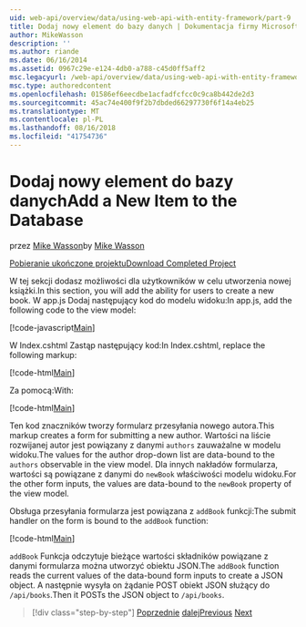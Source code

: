 ```yaml
---
uid: web-api/overview/data/using-web-api-with-entity-framework/part-9
title: Dodaj nowy element do bazy danych | Dokumentacja firmy Microsoft
author: MikeWasson
description: ''
ms.author: riande
ms.date: 06/16/2014
ms.assetid: 0967c29e-e124-4db0-a788-c45d0ff5aff2
msc.legacyurl: /web-api/overview/data/using-web-api-with-entity-framework/part-9
msc.type: authoredcontent
ms.openlocfilehash: 01586ef6eecdbe1acfadfcfcc0c9ca8b442de2d3
ms.sourcegitcommit: 45ac74e400f9f2b7dbded66297730f6f14a4eb25
ms.translationtype: MT
ms.contentlocale: pl-PL
ms.lasthandoff: 08/16/2018
ms.locfileid: "41754736"
---
```

<a name="add-a-new-item-to-the-database"></a><span data-ttu-id="c1b65-102">Dodaj nowy element do bazy danych</span><span class="sxs-lookup"><span data-stu-id="c1b65-102">Add a New Item to the Database</span></span>
====================
<span data-ttu-id="c1b65-103">przez [Mike Wasson](https://github.com/MikeWasson)</span><span class="sxs-lookup"><span data-stu-id="c1b65-103">by [Mike Wasson](https://github.com/MikeWasson)</span></span>

[<span data-ttu-id="c1b65-104">Pobieranie ukończone projektu</span><span class="sxs-lookup"><span data-stu-id="c1b65-104">Download Completed Project</span></span>](https://github.com/MikeWasson/BookService)

<span data-ttu-id="c1b65-105">W tej sekcji dodasz możliwości dla użytkowników w celu utworzenia nowej książki.</span><span class="sxs-lookup"><span data-stu-id="c1b65-105">In this section, you will add the ability for users to create a new book.</span></span> <span data-ttu-id="c1b65-106">W app.js Dodaj następujący kod do modelu widoku:</span><span class="sxs-lookup"><span data-stu-id="c1b65-106">In app.js, add the following code to the view model:</span></span>

[!code-javascript[Main](part-9/samples/sample1.js)]

<span data-ttu-id="c1b65-107">W Index.cshtml Zastąp następujący kod:</span><span class="sxs-lookup"><span data-stu-id="c1b65-107">In Index.cshtml, replace the following markup:</span></span>

[!code-html[Main](part-9/samples/sample2.html)]

<span data-ttu-id="c1b65-108">Za pomocą:</span><span class="sxs-lookup"><span data-stu-id="c1b65-108">With:</span></span>

[!code-html[Main](part-9/samples/sample3.html)]

<span data-ttu-id="c1b65-109">Ten kod znaczników tworzy formularz przesyłania nowego autora.</span><span class="sxs-lookup"><span data-stu-id="c1b65-109">This markup creates a form for submitting a new author.</span></span> <span data-ttu-id="c1b65-110">Wartości na liście rozwijanej autor jest powiązany z danymi `authors` zauważalne w modelu widoku.</span><span class="sxs-lookup"><span data-stu-id="c1b65-110">The values for the author drop-down list are data-bound to the `authors` observable in the view model.</span></span> <span data-ttu-id="c1b65-111">Dla innych nakładów formularza, wartości są powiązane z danymi do `newBook` właściwości modelu widoku.</span><span class="sxs-lookup"><span data-stu-id="c1b65-111">For the other form inputs, the values are data-bound to the `newBook` property of the view model.</span></span>

<span data-ttu-id="c1b65-112">Obsługa przesyłania formularza jest powiązana z `addBook` funkcji:</span><span class="sxs-lookup"><span data-stu-id="c1b65-112">The submit handler on the form is bound to the `addBook` function:</span></span>

[!code-html[Main](part-9/samples/sample4.html)]

<span data-ttu-id="c1b65-113">`addBook` Funkcja odczytuje bieżące wartości składników powiązane z danymi formularza można utworzyć obiektu JSON.</span><span class="sxs-lookup"><span data-stu-id="c1b65-113">The `addBook` function reads the current values of the data-bound form inputs to create a JSON object.</span></span> <span data-ttu-id="c1b65-114">A następnie wysyła on żądanie POST obiekt JSON służący do `/api/books`.</span><span class="sxs-lookup"><span data-stu-id="c1b65-114">Then it POSTs the JSON object to `/api/books`.</span></span>

> [!div class="step-by-step"]
> <span data-ttu-id="c1b65-115">[Poprzednie](part-8.md)
> [dalej](part-10.md)</span><span class="sxs-lookup"><span data-stu-id="c1b65-115">[Previous](part-8.md)
[Next](part-10.md)</span></span>
